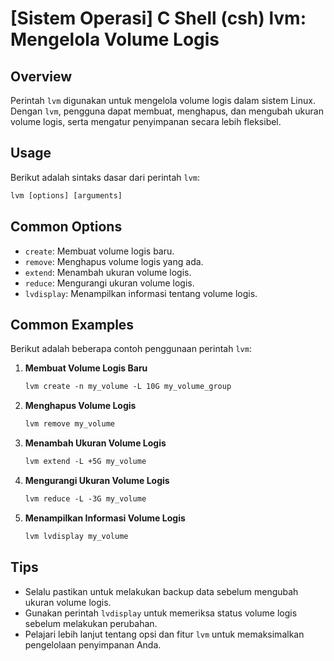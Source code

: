 # [Sistem Operasi] C Shell (csh) lvm: Mengelola Volume Logis

## Overview
Perintah `lvm` digunakan untuk mengelola volume logis dalam sistem Linux. Dengan `lvm`, pengguna dapat membuat, menghapus, dan mengubah ukuran volume logis, serta mengatur penyimpanan secara lebih fleksibel.

## Usage
Berikut adalah sintaks dasar dari perintah `lvm`:

```csh
lvm [options] [arguments]
```

## Common Options
- `create`: Membuat volume logis baru.
- `remove`: Menghapus volume logis yang ada.
- `extend`: Menambah ukuran volume logis.
- `reduce`: Mengurangi ukuran volume logis.
- `lvdisplay`: Menampilkan informasi tentang volume logis.

## Common Examples
Berikut adalah beberapa contoh penggunaan perintah `lvm`:

1. **Membuat Volume Logis Baru**
   ```csh
   lvm create -n my_volume -L 10G my_volume_group
   ```

2. **Menghapus Volume Logis**
   ```csh
   lvm remove my_volume
   ```

3. **Menambah Ukuran Volume Logis**
   ```csh
   lvm extend -L +5G my_volume
   ```

4. **Mengurangi Ukuran Volume Logis**
   ```csh
   lvm reduce -L -3G my_volume
   ```

5. **Menampilkan Informasi Volume Logis**
   ```csh
   lvm lvdisplay my_volume
   ```

## Tips
- Selalu pastikan untuk melakukan backup data sebelum mengubah ukuran volume logis.
- Gunakan perintah `lvdisplay` untuk memeriksa status volume logis sebelum melakukan perubahan.
- Pelajari lebih lanjut tentang opsi dan fitur `lvm` untuk memaksimalkan pengelolaan penyimpanan Anda.